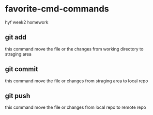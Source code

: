 # favorite-cmd-commands

hyf week2 homework

## git add
this command move the file or the changes from working directory to straging area

## git commit
this command move the file or changes from straging area to local repo

## git push
this command move the file or changes from local repo to remote repo
